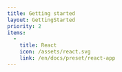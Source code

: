 ```yaml
---
title: Getting started
layout: GettingStarted
priority: 2
items:
  -
    title: React
    icon: /assets/react.svg
    link: /en/docs/preset/react-app
---
```

